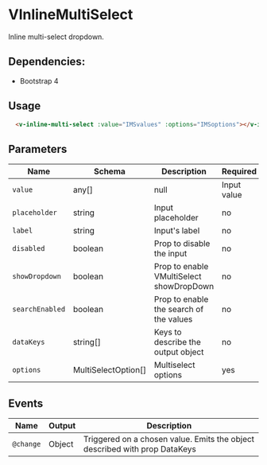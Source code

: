 # VInlineMultiSelect
Inline multi-select dropdown.

## Dependencies:
- Bootstrap 4

## Usage
```html
  <v-inline-multi-select :value="IMSvalues" :options="IMSoptions"></v-inline-multi-select>
```

## Parameters
| Name            | Schema                | Description                                 | Required | Default  |
|-----------------|-----------------------|---------------------------------------------|----------|----------|
| `value`         | any[] | null          | Input value                                 | no       | []
| `placeholder`   | string                | Input placeholder                           | no       | 
| `label`         | string                | Input's label                               | no       |
| `disabled`      | boolean               | Prop to disable the input                   | no       | false
| `showDropdown`  | boolean               | Prop to enable VMultiSelect showDropDown    | no       | false
| `searchEnabled` | boolean               | Prop to enable the search of the values     | no       | false
| `dataKeys`      | string[]              | Keys to describe the output object          | no       |
| `options`       | MultiSelectOption[]   | Multiselect options                         | yes      |

## Events
| Name        | Output        | Description                                                                |
|-------------|---------------|----------------------------------------------------------------------------|
| `@change`   | Object        | Triggered on a chosen value. Emits the object described with prop DataKeys |


```

